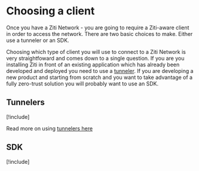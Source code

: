 # Choosing a client

Once you have a Ziti Network - you are going to require a Ziti-aware client in order to access the network. There are
two basic choices to make. Either use a tunneler or an SDK.

Choosing which type of client you will use to connect to a Ziti Network is very straightfoward and comes down to a
single question. If you are you installing Ziti in front of an existing application which has already been developed and
deployed you need to use a [tunneler](tunneler.md).  If you are developing a new product and starting from scratch and
you want to take advantage of a fully zero-trust solution you will probably want to use an SDK.

## Tunnelers

[!include[](./tunneler-overview.md)]

Read more on using [tunnelers here](./tunneler.md)

## SDK

[!include[](./sdk-quickinfo.md)]
